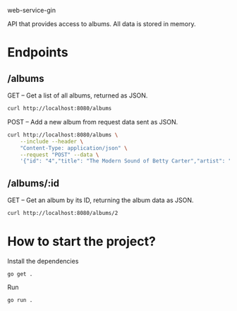 
web-service-gin

API that provides access to albums. All data is stored in memory.

# Endpoints

## /albums

GET – Get a list of all albums, returned as JSON.

```bash
curl http://localhost:8080/albums
```

POST – Add a new album from request data sent as JSON.

```bash
curl http://localhost:8080/albums \
    --include --header \
    "Content-Type: application/json" \
    --request "POST" --data \
    '{"id": "4","title": "The Modern Sound of Betty Carter","artist": "Betty Carter","price": 49.99}'
```

## /albums/:id

GET – Get an album by its ID, returning the album data as JSON.

```bash
curl http://localhost:8080/albums/2
```

# How to start the project?

Install the dependencies
```shell
go get .
```

Run
```shell
go run .
```

